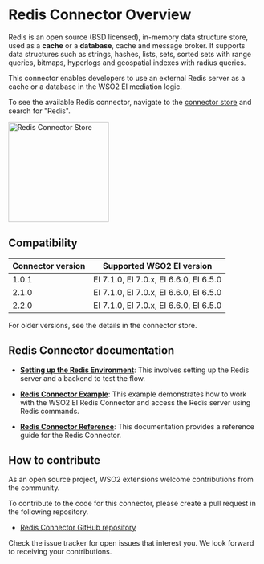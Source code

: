 # Redis Connector Overview

Redis is an open source (BSD licensed), in-memory data structure store, used as a **cache** or a **database**, cache and message broker. It supports data structures such as strings, hashes, lists, sets, sorted sets with range queries, bitmaps, hyperlogs and geospatial indexes with radius queries.

This connector enables developers to use an external Redis server as a cache or a database in the WSO2 EI mediation logic.

To see the available Redis connector, navigate to the [connector store](https://store.wso2.com/store/assets/esbconnector/list) and search for "Redis".

<img src="../../../../assets/img/connectors/redis-store.png" title="Redis Connector Store" width="200" alt="Redis Connector Store"/>

## Compatibility

| Connector version | Supported WSO2 EI version |
| ------------- |------------- |
|  1.0.1        |  EI 7.1.0, EI 7.0.x, EI 6.6.0, EI 6.5.0 |
|  2.1.0        |  EI 7.1.0, EI 7.0.x, EI 6.6.0, EI 6.5.0 |
|  2.2.0        |  EI 7.1.0, EI 7.0.x, EI 6.6.0, EI 6.5.0 |

For older versions, see the details in the connector store.

## Redis Connector documentation

* **[Setting up the Redis Environment](redis-connector-configuration.md)**: This involves setting up the Redis server and a backend to test the flow.

* **[Redis Connector Example](redis-connector-example.md)**: This example demonstrates how to work with the WSO2 EI Redis Connector and access the Redis server using Redis commands. 

* **[Redis Connector Reference](redis-connector-reference.md)**: This documentation provides a reference guide for the Redis Connector.

## How to contribute

As an open source project, WSO2 extensions welcome contributions from the community. 

To contribute to the code for this connector, please create a pull request in the following repository. 

* [Redis Connector GitHub repository](https://github.com/wso2-extensions/esb-connector-redis)

Check the issue tracker for open issues that interest you. We look forward to receiving your contributions.
